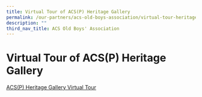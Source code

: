 ```yaml
---
title: Virtual Tour of ACS(P) Heritage Gallery
permalink: /our-partners/acs-old-boys-association/virtual-tour-heritage-gallery/
description: ""
third_nav_title: ACS Old Boys' Association
---
```

# **Virtual Tour of ACS(P) Heritage Gallery**


[ACS(P) Heritage Gallery Virtual Tour](http://oneacsheritagegallery.com/welcome-tour)